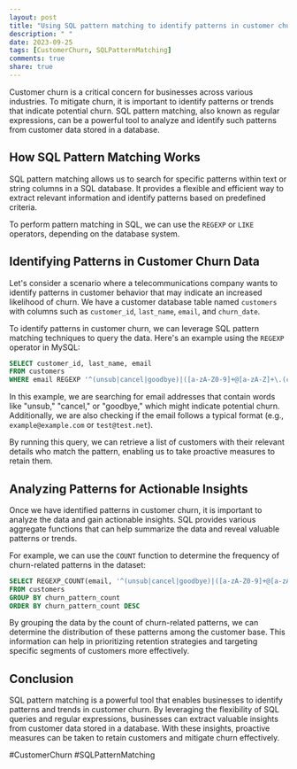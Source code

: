 ```yaml
---
layout: post
title: "Using SQL pattern matching to identify patterns in customer churn"
description: " "
date: 2023-09-25
tags: [CustomerChurn, SQLPatternMatching]
comments: true
share: true
---
```


Customer churn is a critical concern for businesses across various industries. To mitigate churn, it is important to identify patterns or trends that indicate potential churn. SQL pattern matching, also known as regular expressions, can be a powerful tool to analyze and identify such patterns from customer data stored in a database.

## How SQL Pattern Matching Works

SQL pattern matching allows us to search for specific patterns within text or string columns in a SQL database. It provides a flexible and efficient way to extract relevant information and identify patterns based on predefined criteria.

To perform pattern matching in SQL, we can use the `REGEXP` or `LIKE` operators, depending on the database system.

## Identifying Patterns in Customer Churn Data

Let's consider a scenario where a telecommunications company wants to identify patterns in customer behavior that may indicate an increased likelihood of churn. We have a customer database table named `customers` with columns such as `customer_id`, `last_name`, `email`, and `churn_date`.

To identify patterns in customer churn, we can leverage SQL pattern matching techniques to query the data. Here's an example using the `REGEXP` operator in MySQL:

```sql
SELECT customer_id, last_name, email
FROM customers
WHERE email REGEXP '^(unsub|cancel|goodbye)|([a-zA-Z0-9]+@[a-zA-Z]+\.(com|net))$'
```

In this example, we are searching for email addresses that contain words like "unsub," "cancel," or "goodbye," which might indicate potential churn. Additionally, we are also checking if the email follows a typical format (e.g., `example@example.com` or `test@test.net`).

By running this query, we can retrieve a list of customers with their relevant details who match the pattern, enabling us to take proactive measures to retain them.

## Analyzing Patterns for Actionable Insights

Once we have identified patterns in customer churn, it is important to analyze the data and gain actionable insights. SQL provides various aggregate functions that can help summarize the data and reveal valuable patterns or trends.

For example, we can use the `COUNT` function to determine the frequency of churn-related patterns in the dataset:

```sql
SELECT REGEXP_COUNT(email, '^(unsub|cancel|goodbye)|([a-zA-Z0-9]+@[a-zA-Z]+\.(com|net))$') AS churn_pattern_count, COUNT(*) AS total_customers
FROM customers
GROUP BY churn_pattern_count
ORDER BY churn_pattern_count DESC
```

By grouping the data by the count of churn-related patterns, we can determine the distribution of these patterns among the customer base. This information can help in prioritizing retention strategies and targeting specific segments of customers more effectively.

## Conclusion

SQL pattern matching is a powerful tool that enables businesses to identify patterns and trends in customer churn. By leveraging the flexibility of SQL queries and regular expressions, businesses can extract valuable insights from customer data stored in a database. With these insights, proactive measures can be taken to retain customers and mitigate churn effectively.

#CustomerChurn #SQLPatternMatching